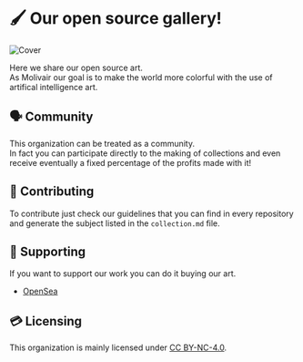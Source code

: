# 🖌️ Our open source gallery!
![Cover](https://raw.githubusercontent.com/Molivair/.github/main/assets/images/cover.png)

Here we share our open source art.  
As Molivair our goal is to make the world more colorful with the use of artifical intelligence art.

## 🗣️ Community
This organization can be treated as a community.  
In fact you can participate directly to the making of collections and even receive eventually a fixed percentage of the profits made with it!  

## 🤝 Contributing
To contribute just check our guidelines that you can find in every repository and generate the subject listed in the ```collection.md``` file.  

## 💚 Supporting
If you want to support our work you can do it buying our art.  
- [OpenSea](https://opensea.io/Molivair)  

## 💳 Licensing
This organization is mainly licensed under [CC BY-NC-4.0](http://creativecommons.org/licenses/by-nc/4.0/).  

